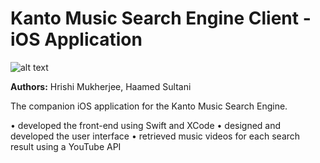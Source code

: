 # Kanto Music Search Engine Client - iOS Application
![alt text](https://raw.githubusercontent.com/hrishimukherjee/kanto-music-search-engine/master/graphic.jpg)

**Authors:** Hrishi Mukherjee, Haamed Sultani

The companion iOS application for the Kanto Music Search Engine.

• developed the front-end using Swift and XCode
• designed and developed the user interface
• retrieved music videos for each search result using a YouTube API
